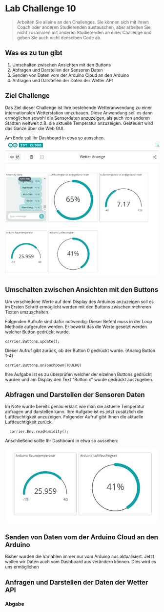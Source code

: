 # Lab Challenge 10

> Arbeiten Sie alleine an den Challenges. Sie können sich mit ihrem Coach oder anderen Studierenden austauschen, aber arbeiten Sie nicht zusammen mit anderen Studierenden an einer Challenge und geben Sie auch nicht denselben Code ab.

## Was es zu tun gibt

1. Umschalten zwischen Ansichten mit den Buttons
2. Abfragen und Darstellen der Sensoren Daten
3. Senden von Daten vom der Arduino Cloud an den Arduino
4. Anfragen und Darstellen der Daten der Wetter API

## Ziel Challenge
Das Ziel dieser Challenge ist Ihre bestehende Wetteranwendung zu einer internationalen Wetterstation umzubauen. Diese Anwendung soll es dann ermöglichen sowohl die Sensordaten anzuzeigen, als auch von anderen Städten weltweit z.B. die aktuelle Temperatur anzuzeigen. Gesteuert wird das Ganze über die Web GUI.

Am Ende soll Ihr Dashboard in etwa so aussehen. 
![10_lab_finalDashboard](img/10_lab_finalDashboard.png)

## Umschalten zwischen Ansichten mit den Buttons
Um verschiedene Werte auf dem Display des Arduinos anzuzeigen soll es im Ersten Schritt ermöglicht werden mit den Buttons zwischen mehreren Texten umzuschalten. 

Folgenden Aufrufe sind dafür notwendig:
Dieser Befehl muss in der Loop Methode aufgerufen werden. Er bewirkt das die Werte gesetzt werden welcher Button gedrückt wurde.
~~~
carrier.Buttons.update();
~~~

Dieser Aufruf gibt zurück, ob der Button 0 gedrückt wurde. (Analog Button 1-4)
~~~
carrier.Buttons.onTouchDown(TOUCH0)
~~~

Ihre Aufgabe ist es zu überprüfen welcher der eizelnen Buttons gedrückt wurden und am Display den Text "Button x" wurde gedrückt auszugeben.


## Abfragen und Darstellen der Sensoren Daten

Im Note wurde bereits genau erklärt wie man die aktuelle Temperatur abfragen und darstellen kann. Ihre Aufgabe ist es jetzt zusätzlich die Luftfeuchtigkeit anzuzeigen.
Folgender Aufruf gibt Ihnen die aktuelle Luftfeuchtigkeit zurück.
~~~
  carrier.Env.readHumidity();
~~~

Anschließend sollte Ihr Dashboard in etwa so aussehen:

![10_lab_dashboardHumidityAdded](img/10_lab_dashboardHumidityAdded.png)
  
## Senden von Daten vom der Arduino Cloud an den Arduino

Bisher wurden die Variablen immer nur vom Arduino aus aktualisiert. Jetzt wollen wir Daten auch vom Dashboard aus verändern können. Dies wird es uns ermöglichen 

## Anfragen und Darstellen der Daten der Wetter API

### Abgabe


